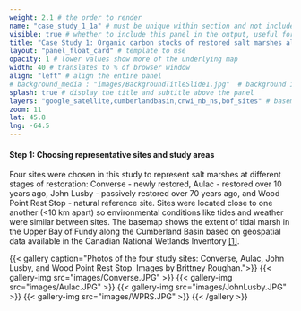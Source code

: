 ```yaml
---
weight: 2.1 # the order to render
name: "case_study_1_1a" # must be unique within section and not include special characters
visible: true # whether to include this panel in the output, useful for testing
title: "Case Study 1: Organic carbon stocks of restored salt marshes along the upper Bay of Fundy"
layout: "panel_float_card" # template to use
opacity: 1 # lower values show more of the underlying map
width: 40 # translates to % of browser window
align: "left" # align the entire panel
# background_media : "images/BackgroundTitleSlide1.jpg"  # background image rendered behind the panel, covering map
splash: true # display the title and subtitle above the panel
layers: "google_satellite,cumberlandbasin,cnwi_nb_ns,bof_sites" # basemap and overlaying layers
zoom: 11
lat: 45.8
lng: -64.5
---
```


<!-- ### Case Study 1: Organic carbon stocks of restored salt marshes along the upper Bay of Fundy -->

#### Step 1:  Choosing representative sites and study areas

<!--Four study sites in the Upper Bay of Fundy along the Cumberland Basin were chosen to represent salt marshes at different stages of restoration:  Converse - newly restored, Aulac - restored over 10 years ago, John Lusby - passively restored over 50 years ago, and Wood Point Rest Stop - natural reference site. Sites were chosen to be close to one another (<10 km apart) so environmental conditions like tides and weather were similar between sites. -->

Four sites were chosen in this study to represent salt marshes at different stages of restoration: Converse - newly restored, Aulac - restored over 10 years ago, John Lusby - passively restored over 70 years ago, and Wood Point Rest Stop - natural reference site. Sites were located close to one another (<10 km apart) so environmental conditions like tides and weather were similar between sites. The basemap shows the extent of tidal marsh in the Upper Bay of Fundy along the Cumberland Basin based on geospatial data available in the Canadian National Wetlands Inventory <a href="../references/">[1]</a>.

<!--{{< figure src="images/image4.png" 
class="mx-auto w-100 d-block" 
caption="Map showing four study sites. Map by Brittney Roughan."
>}} -->

{{< gallery 
caption="Photos of the four study sites: Converse, Aulac, John Lusby, and Wood Point Rest Stop. Images by Brittney Roughan.">}}
    {{< gallery-img src="images/Converse.JPG" >}}
    {{< gallery-img src="images/Aulac.JPG" >}}
    {{< gallery-img src="images/JohnLusby.JPG" >}}
    {{< gallery-img src="images/WPRS.JPG" >}}
{{< /gallery >}}



<!--The Wood Point Rest Stop (WPRS) will be used as an example in this case study. Each site was divided into three elevation zones that are flooded by tides differently throughout the year: the low zone is flooded by 75% of high tides in a year, the mid zone flooded by 50% of high tides, and the high zone is flooded by 25% of high tides. These zones are based on flooding frequency because decomposition of organic matter by microbes is slowed down in flooded, low-oxygen conditions. -->
